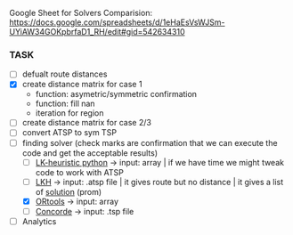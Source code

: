 Google Sheet for Solvers Comparision: https://docs.google.com/spreadsheets/d/1eHaEsVsWJSm-UYiAW34GOKpbrfaD1_RH/edit#gid=542634310
### TASK

- [ ] defualt route distances
- [x] create distance matrix for case 1
  - function: asymetric/symmetric confirmation
  - function: fill nan
  - iteration for region
- [ ] create distance matrix for case 2/3
- [ ] convert ATSP to sym TSP
- [ ] finding solver (check marks are confirmation that we can execute the code and get the acceptable results)
   - [ ] [LK-heuristic python](https://pypi.org/project/lk-heuristic) -> input: array | if we have time we might tweak code to work with ATSP
   - [ ] [LKH](https://pypi.org/project/lkh/) -> input: .atsp file | it gives route but no distance | it gives a list of [solution](https://github.com/Pratiksha100/AnalyticsProject/blob/cheewan/ResultFromLKH.md) (prom)
   - [x] [ORtools](https://developers.google.com/optimization) -> input: array
   - [ ] [Concorde](https://www.math.uwaterloo.ca/tsp/concorde.html) -> input: .tsp file
- [ ] Analytics
